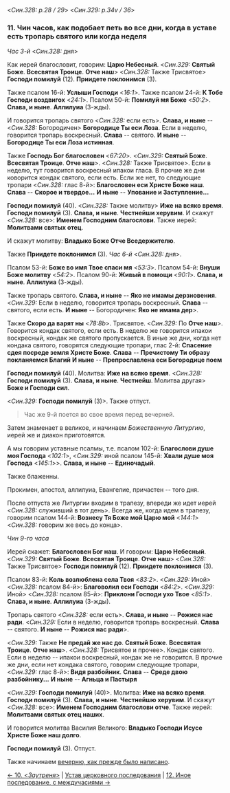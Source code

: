 
<*Син.328: p.28 / 29*>
<*Син.329: p.34v / 36*>

### 11. Чин часов, как подобает петь во все дни, когда в уставе есть тропарь святого или когда неделя

*Час 3-й* <*Син.328:* дня>

Как иерей благословит, говорим: **Царю Небесный**.
<*Син.329:* **Святый Боже**. **Всесвятая Троице**. **Отче наш**> 
<*Син.328:* Также Трисвятое> 
**Господи помилуй** (12). **Приидете поклонимся** (3). 

Также псалом 16-й: **Услыши Господи** <*16:1*>. 
Также псалом 24-й: **К Тобе Господи воздвигох** <*24:1*>. 
Псалом 50-й: **Помилуй мя Боже** <*50:2*>. 
**Слава, и ныне**. **Аллилуиа** (3-жды). 

И говорится тропарь святого <*Син.328:* если есть>. 
**Слава, и ныне** -- <*Син.328:* Богородичен> **Богородице Ты еси Лоза**. 
Если в неделю, говорится тропарь воскресный. **Слава** -- святого. 
**И ныне** -- **Богородице Ты еси Лоза истинная**.

Также **Господь Бог благословен** <*67:20*>.
<*Син.329:* **Святый Боже**. **Всесвятая Троице**. **Отче наш**>. 
<*Син.328:* Также Трисвятое>. 
Если в неделю, тут говорится воскресный ипакои гласа. 
В прочие же дни коворится кондак святого, если есть. Если же нет, то следующие 
тропари <*Син.328:* глас 8-й>: **Благословен еси Христе Боже наш**. 
**Слава** -- **Скорое и твердое...** 
**И ныне** -- **Упование и Заступление...**

**Господи помилуй** (40). <*Син.328:* Также молитву> **Иже на всяко время**. 
**Господи помилуй** (3). **Слава, и ныне**. **Честнейши херувим**. 
И скажут <*Син.328:* все>: **Именем Господним благослови**. 
Также иерей: **Молитвами святых отец**. 

И скажут молитву: **Владыко Боже Отче Вседержителю**. 

Также **Приидете поклонимся** (3). *Час 6-й* <*Син.328:* дня>. 

Псалом 53-й: **Боже во имя Твое спаси мя** <*53:3*>.
Псалом 54-й: **Внуши Боже молитву** <*54:2*>.
Псалом 90-й: **Живый в помощи** <*90:1*>.
**Слава, и ныне**. **Аллилуиа** (3-жды).

Также тропарь святого.
**Слава, и ныне** -- **Яко не имамы дерзновения**.
<*Син.329:* Если в неделю, говорится тропарь воскресный. **Слава** -- святого, если есть.
**И ныне** -- Богородичен: **Яко не имама дер**>.

Также **Скоро да варят ны** <*78:8b*>.
Трисвятое. <*Син.329:* По **Отче наш**>.
Говорится кондак святого, если есть. В неделю же говорится ипакои воскресный, 
кондак же святого пропускается. В иные же дни, когда нет кондака святого, 
говорятся следующие тропари, глас 2-й: 
**Спасение сдея посреде земля Христе Боже**.
**Слава** -- **Пречистому Ти образу покланяемся Благий**
**И ныне** -- **Препрославлена еси Богородице поем**

**Господи помилуй** (40). Молитва: **Иже на всяко время**.
<*Син.328:* **Господи помилуй** (3). **Слава, и ныне**. **Честнейш**. Молитва другая> 
**Боже и Господи сил**. 

<*Син.329:* **Господи помилуй** (3)>. Также отпуст.

> Час же 9-й поется во свое время перед вечерней.

Затем знаменает в великое, и начинаем *Божественную Литургию*, 
иерей же и диакон приготовятся. 

А мы говорим уставные псалмы, т.е. псалом 102-й: **Благослови душе моя Господа** <*102:1*>,
<*Син.329:* иной псалом 145-й: **Хвали душе моя Господа** <*145:1*>>.
**Слава, и ныне** -- **Единочадый**. 

Также блаженны. 

Прокимен, апостол, аллилуиа, Евангелие, причастен -- того дня. 

После отпуста же Литургии входим в трапезу, впереди же идет иерей
<*Син.328:* служивший в тот день>. 
Всегда же, когда идем в трапезу, говорим псалом 144-й: 
**Вознесу Тя Боже мой Царю мой** <*144:1*>
<*Син.328:* говорим же весь до конца>. 

*Чин 9-го часа*

Иерей скажет: **Благословен Бог наш**. И говорим: **Царю Небесный**.
<*Син.329:* **Святый Боже**. **Всесвятая Троице**. **Отче наш**>
<*Син.328:* Также Трисвятое>
**Господи помилуй** (12). **Приидете поклонимся** (3).

Псалом 83-й: **Коль возлюблена села Твоя** <*83:2*>.
<*Син.329:* Иной> <*Син.328:* псалом 84-й>: **Благоволил еси Господи** <*84:2*>.
<*Син.329:* Иной> <*Син.328:* псалом 85-й>: **Приклони Господи ухо Твое** <*85:1*>.
**Слава, и ныне**. **Аллилуиа** (3-жды).

Тропарь святого <*Син.328:* если есть>.
**Слава, и ныне** -- **Рожися нас ради**.
<*Син.329:* Если в неделю, говорится тропарь воскресный. **Слава** -- святого. **И ныне** -- **Рожися нас ради**>.

<*Син.329:* Также **Не предай же нас до**. **Святый Боже**. **Всесвятая Троице**. **Отче наш**>.
<*Син.328:* Трисвятое и прочее>.
Кондак святого. Если в неделю -- ипакои воскресный, кондак же не говорится.
В прочие же дни, если нет кондака святого, говорим следующие тропари, <*Син.329:* глас 8-й>:
**Видя разбойник**.
**Слава** -- **Среде двою разбойнику...**
**И ныне** -- **Агньца и Пастыря**

<*Син.329:* **Господи помилуй** (40)>. Молитва: **Иже на всяко время**.
**Господи помилуй** (3). **Слава, и ныне**. **Честнейшю херувим**.
И скажут <*Син.328:* все>: **Именем Господним благослови отче**.
Также иерей: **Молитвами святых отец наших**.

И говорится молитва Василия Великого: **Владыко Господи Исусе Христе Боже наш долго**.

**Господи помилуй** (3). Отпуст.

Также начинаем [вечерню, как прежде было написано](004.md).

[← 10. <*Заутреня*>](010.md)
| [Устав церковного последования](README.md)
| [12. Иное последование, с междучасиями →](012.md)
